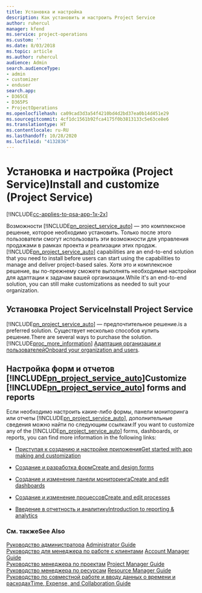 ```yaml
---
title: Установка и настройка
description: Как установить и настроить Project Service
author: ruhercul
manager: kfend
ms.service: project-operations
ms.custom: ''
ms.date: 8/03/2018
ms.topic: article
ms.author: ruhercul
audience: Admin
search.audienceType:
- admin
- customizer
- enduser
search.app:
- D365CE
- D365PS
- ProjectOperations
ms.openlocfilehash: ca09cad3d3a54f4210bd4d2bd37ea0b14d451e29
ms.sourcegitcommit: 4cf1dc1561b92fca4175f0b3813133c5e63ce8e6
ms.translationtype: HT
ms.contentlocale: ru-RU
ms.lasthandoff: 10/28/2020
ms.locfileid: "4132836"
---
```

# <a name="install-and-customize-project-service"></a><span data-ttu-id="1f79a-103">Установка и настройка (Project Service)</span><span class="sxs-lookup"><span data-stu-id="1f79a-103">Install and customize (Project Service)</span></span>

[!INCLUDE[cc-applies-to-psa-app-1x-2x](../includes/cc-applies-to-psa-app-1x-2x.md)]

<span data-ttu-id="1f79a-104">Возможности [!INCLUDE[pn_project_service_auto](../includes/pn-project-service-auto.md)] — это комплексное решение, которое необходимо установить. Только после этого пользователи смогут использовать эти возможности для управления продажами в рамках проекта и реализации этих продаж.</span><span class="sxs-lookup"><span data-stu-id="1f79a-104">[!INCLUDE[pn_project_service_auto](../includes/pn-project-service-auto.md)] capabilities are an end-to-end solution that you need to install before users can start using the capabilities to manage and deliver project-based sales.</span></span> <span data-ttu-id="1f79a-105">Хотя это и комплексное решение, вы по-прежнему сможете выполнять необходимые настройки для адаптации к задачам вашей организации.</span><span class="sxs-lookup"><span data-stu-id="1f79a-105">While it's an end-to-end solution, you can still make customizations as needed to suit your organization.</span></span>  
<!-- TODO: I expect to find the information on how to get and install this here. Please find that and add it here. Same for Project Service.--> 
  
## <a name="install-project-service"></a><span data-ttu-id="1f79a-106">Установка Project Service</span><span class="sxs-lookup"><span data-stu-id="1f79a-106">Install Project Service</span></span>  
 [!INCLUDE[pn_project_service_auto](../includes/pn-project-service-auto.md)] <span data-ttu-id="1f79a-107">— предпочтительное решение.</span><span class="sxs-lookup"><span data-stu-id="1f79a-107">is a preferred solution.</span></span> <span data-ttu-id="1f79a-108">Существует несколько способов купить решение.</span><span class="sxs-lookup"><span data-stu-id="1f79a-108">There are several ways to purchase the solution.</span></span> [!INCLUDE[proc_more_information](../includes/proc-more-information.md)] <span data-ttu-id="1f79a-109">[Адаптация организации и пользователей](https://docs.microsoft.com/dynamics365/customerengagement/on-premises/admin/onboard-your-organization-and-users-to-dynamics-365-online)</span><span class="sxs-lookup"><span data-stu-id="1f79a-109">[Onboard your organization and users](https://docs.microsoft.com/dynamics365/customerengagement/on-premises/admin/onboard-your-organization-and-users-to-dynamics-365-online).</span></span>  
  
## <a name="customize-pn_project_service_auto-forms-and-reports"></a><span data-ttu-id="1f79a-110">Настройка форм и отчетов [!INCLUDE[pn_project_service_auto](../includes/pn-project-service-auto.md)]</span><span class="sxs-lookup"><span data-stu-id="1f79a-110">Customize [!INCLUDE[pn_project_service_auto](../includes/pn-project-service-auto.md)] forms and reports</span></span>  
 <span data-ttu-id="1f79a-111">Если необходимо настроить какие-либо формы, панели мониторинга или отчеты [!INCLUDE[pn_project_service_auto](../includes/pn-project-service-auto.md)], дополнительные сведения можно найти по следующим ссылкам:</span><span class="sxs-lookup"><span data-stu-id="1f79a-111">If you want to customize any of the [!INCLUDE[pn_project_service_auto](../includes/pn-project-service-auto.md)] forms, dashboards, or reports, you can find more information in the following links:</span></span>  
  
- [<span data-ttu-id="1f79a-112">Приступая к созданию и настройке приложения</span><span class="sxs-lookup"><span data-stu-id="1f79a-112">Get started with app making and customization</span></span>](https://docs.microsoft.com/dynamics365/customerengagement/on-premises/customize/getting-started-customization)  
  
- [<span data-ttu-id="1f79a-113">Создание и разработка форм</span><span class="sxs-lookup"><span data-stu-id="1f79a-113">Create and design forms</span></span>](https://docs.microsoft.com/dynamics365/customerengagement/on-premises/customize/create-design-forms)  
  
- [<span data-ttu-id="1f79a-114">Создание и изменение панели мониторинга</span><span class="sxs-lookup"><span data-stu-id="1f79a-114">Create and edit dashboards</span></span>](https://docs.microsoft.com/dynamics365/customerengagement/on-premises/customize/create-edit-dashboards)  
  
- [<span data-ttu-id="1f79a-115">Создание и изменение процессов</span><span class="sxs-lookup"><span data-stu-id="1f79a-115">Create and edit processes</span></span>](https://docs.microsoft.com/dynamics365/customerengagement/on-premises/customize/guide-staff-through-common-tasks-processes)  
  
- [<span data-ttu-id="1f79a-116">Введение в отчетность и аналитику</span><span class="sxs-lookup"><span data-stu-id="1f79a-116">Introduction to reporting & analytics</span></span>](https://docs.microsoft.com/dynamics365/customerengagement/on-premises/analytics/reporting-analytics-with-dynamics-365)  
  
### <a name="see-also"></a><span data-ttu-id="1f79a-117">См. также</span><span class="sxs-lookup"><span data-stu-id="1f79a-117">See Also</span></span>  
 <span data-ttu-id="1f79a-118">[Руководство администратора](../psa/admin-guide.md) </span><span class="sxs-lookup"><span data-stu-id="1f79a-118">[Administrator Guide](../psa/admin-guide.md) </span></span>  
 <span data-ttu-id="1f79a-119">[Руководство для менеджера по работе с клиентами](../psa/account-manager-guide.md) </span><span class="sxs-lookup"><span data-stu-id="1f79a-119">[Account Manager Guide](../psa/account-manager-guide.md) </span></span>  
 <span data-ttu-id="1f79a-120">[Руководство менеджера по проектам](../psa/project-manager-guide.md) </span><span class="sxs-lookup"><span data-stu-id="1f79a-120">[Project Manager Guide](../psa/project-manager-guide.md) </span></span>  
 <span data-ttu-id="1f79a-121">[Руководство менеджера по ресурсам](../psa/resource-manager-guide.md) </span><span class="sxs-lookup"><span data-stu-id="1f79a-121">[Resource Manager Guide](../psa/resource-manager-guide.md) </span></span>  
 [<span data-ttu-id="1f79a-122">Руководство по совместной работе и вводу данных о времени и расходах</span><span class="sxs-lookup"><span data-stu-id="1f79a-122">Time, Expense, and Collaboration Guide</span></span>](../psa/time-expense-collaboration-guide.md)
